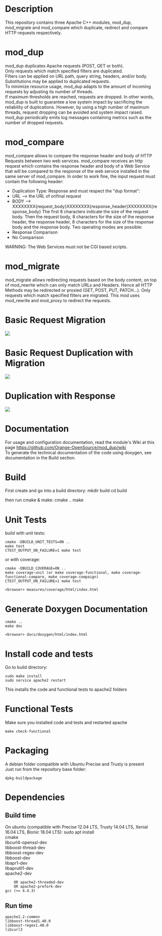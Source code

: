 Description
===========
This repository contains three Apache C++ modules, mod_dup, mod_migrate and mod_compare which duplicate, redirect and compare HTTP requests  respectively.

mod_dup
=======
mod_dup duplicates Apache requests (POST, GET or both).  
Only requests which match specified filters are duplicated.  
Filters can be applied on URL path, query string, headers, and/or body.
Substitutions may be applied to duplicated requests.  
To minimize resource usage, mod_dup adapts to the amount of incoming requests by adjusting its number of threads.  
If maximum thresholds are reached, requests are dropped.
In other words, mod_dup is built to guarantee a low system impact by sacrificing the reliability of duplications.
However, by using a high number of maximum threads, request dropping can be avoided and system impact raised.
mod_dup periodically emits log messages containing metrics such as the number of dropped requests.

mod_compare
===========
mod_compare allows to compare the response header and body of HTTP Requests between two web services.
mod_compare receives an http request which contains the response header and body of a Web Service that will be compared to the response of the web service installed in the same server of mod_compare.
In order to work fine, the input request must contain the following header:
 * Duplication Type: Response
and must respect the "dup format":
 * URL --> the URL of orifinal request 
 * BODY --> XXXXXXXX{request_body}XXXXXXXX{response_header}XXXXXXXX{response_body} 
The first 8 characters indicate the size of the request body. Then the request body, 8 characters for the size of the response header, the response header, 8 characters for the size of the response body and the response body.
Two operating modes are possible: 
 * Response Comparison
 * No Comparison

WARNING: The Web Services must not be CGI based scripts.

mod_migrate
=======
mod_migrate allows redirecting requests based on the body content, on top of mod_rewrite which can only match URLs and Headers. Hence all HTTP Methods may be redirected or proxied (GET, POST, PUT, PATCH...).
Only requests which match specified filters are migrated.
This mod uses mod_rewrite and mod_proxy to redirect the requests.

Basic Request Migration
=========================
![](https://raw.githubusercontent.com/Orange-OpenSource/mod_dup/multidest/docs/mod_migrate.png)

Basic Request Duplication with Migration
=========================
![](https://raw.githubusercontent.com/Orange-OpenSource/mod_dup/master/docs/mod_dup_overview.png)

Duplication with Response
=========================
![](https://raw.githubusercontent.com/Orange-OpenSource/mod_dup/master/docs/dup_comp.png)

Documentation
=============
For usage and configuration documentation, read the module's Wiki at this page https://github.com/Orange-OpenSource/mod_dup/wiki  
To generate the technical documentation of the code using doxygen, see documentation in the Build section.

Build
=====

First create and go into a build directory:
	mkdir build
	cd build

then run cmake & make:
	cmake ..
	make

Unit Tests
==========
build with unit tests:

	cmake -DBUILD_UNIT_TESTS=ON ..
	make test
	CTEST_OUTPUT_ON_FAILURE=1 make test

or with coverage:

	cmake -DBUILD_COVERAGE=ON ..
	make coverage-unit (or make coverage-functional, make coverage-functional-compare, make coverage-compaign)
	CTEST_OUTPUT_ON_FAILURE=1 make test

	<browser> measures/coverage/html/index.html

Generate Doxygen Documentation
==============================
	cmake ..
	make doc

	<browser> docs/doxygen/html/index.html

Install code and tests
=======
Go to build directory:
  
	sudo make install
	sudo service apache2 restart
This installs the code and functional tests to apache2 folders

Functional Tests
================
Make sure you installed code and tests and restarted apache

	make check-functional

Packaging
=========
A debian folder compatible with Ubuntu Precise and Trusty is present  
Just run from the repository base folder:

    dpkg-buildpackage

Dependencies
============

Build time
----------

On ubuntu (compatible with Precise 12.04 LTS, Trusty 14.04 LTS, Xenial 16.04 LTS, Bionic 18.04 LTS):
sudo apt install \
	cmake \
	libcurl4-openssl-dev \
	libboost-thread-dev \
	libboost-regex-dev \
	libboost-dev \
	libapr1-dev \
	libaprutil1-dev \
	apache2-dev

        OR apache2-threaded-dev
        OR apache2-prefork-dev
	gcc (>= 4.4.3)


Run time
--------

	apache2.2-common
	libboost-thread1.40.0
	libboost-regex1.40.0
	libcurl3
